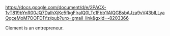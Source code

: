 https://docs.google.com/document/d/e/2PACX-1vT819bYnR00JQ7DaIhXjKe5fkgFIralQ0LTc1Fbb1lAlQGBsbAJza9vV43bILLyaQqceMoM7OOFD1Yz/pub?urp=gmail_link&gxid=-8203366

Clement is an entrepreneur.
